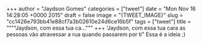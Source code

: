 
+++
author = "Jaydson Gomes"
categories = ["tweet"]
date = "Mon Nov 16 14:28:05 +0000 2015"
draft = false
image = "{TWEET_IMAGE}"
slug = "cc1426e793bb41e88cf7a3b02610e24d6ce16b5f"
tags = ["tweet"]
title = """"Jaydson, com essa tua ca..."""
+++
'Jaydson, com essa tua cara as pessoas vão atravessar a rua quando passarem por ti" Essa é a ideia ;)

